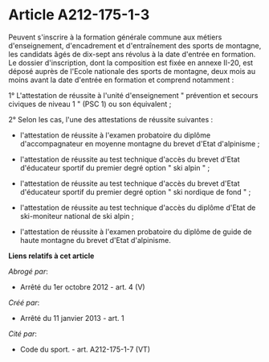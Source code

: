 # Article A212-175-1-3

Peuvent s'inscrire à la formation générale commune aux métiers d'enseignement, d'encadrement et d'entraînement des sports de
montagne, les candidats âgés de dix-sept ans révolus à la date d'entrée en formation. Le dossier d'inscription, dont la
composition est fixée en annexe II-20, est déposé auprès de l'Ecole nationale des sports de montagne, deux mois au moins
avant la date d'entrée en formation et comprend notamment : 

1° L'attestation de réussite à l'unité d'enseignement " prévention et secours civiques de niveau 1 " (PSC 1) ou son
équivalent ; 

2° Selon les cas, l'une des attestations de réussite suivantes : 

- l'attestation de réussite à l'examen probatoire du diplôme d'accompagnateur en moyenne montagne du brevet d'Etat
d'alpinisme ; 

- l'attestation de réussite au test technique d'accès du brevet d'Etat d'éducateur sportif du premier degré option " ski
alpin " ; 

- l'attestation de réussite au test technique d'accès du brevet d'Etat d'éducateur sportif du premier degré option " ski
nordique de fond " ; 

- l'attestation de réussite au test technique d'accès du diplôme d'Etat de ski-moniteur national de ski alpin ; 

- l'attestation de réussite à l'examen probatoire du diplôme de guide de haute montagne du brevet d'Etat d'alpinisme.

**Liens relatifs à cet article**

_Abrogé par_:

  - Arrêté du 1er octobre 2012 - art. 4 (V)

_Créé par_:

  - Arrêté du 11 janvier 2013 - art. 1

_Cité par_:

  - Code du sport. - art. A212-175-1-7 (VT)
